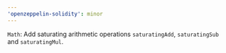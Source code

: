 ```yaml
---
'openzeppelin-solidity': minor
---
```


`Math`: Add saturating arithmetic operations `saturatingAdd`, `saturatingSub` and `saturatingMul`.
